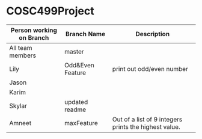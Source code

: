 # COSC499Project
Person working on Branch | Branch Name | Description
------------ | -------------  | ------------- 
All team members | master |
Lily | Odd&Even Feature | print out odd/even number
Jason |
Karim |
Skylar | updated readme
Amneet | maxFeature | Out of a list of 9 integers prints the highest value.
